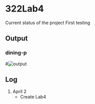 # 322Lab4
Current status of the project
First testing
## Output
### dining-p
#![output]()
## Log
1. April 2
   - Create Lab4
